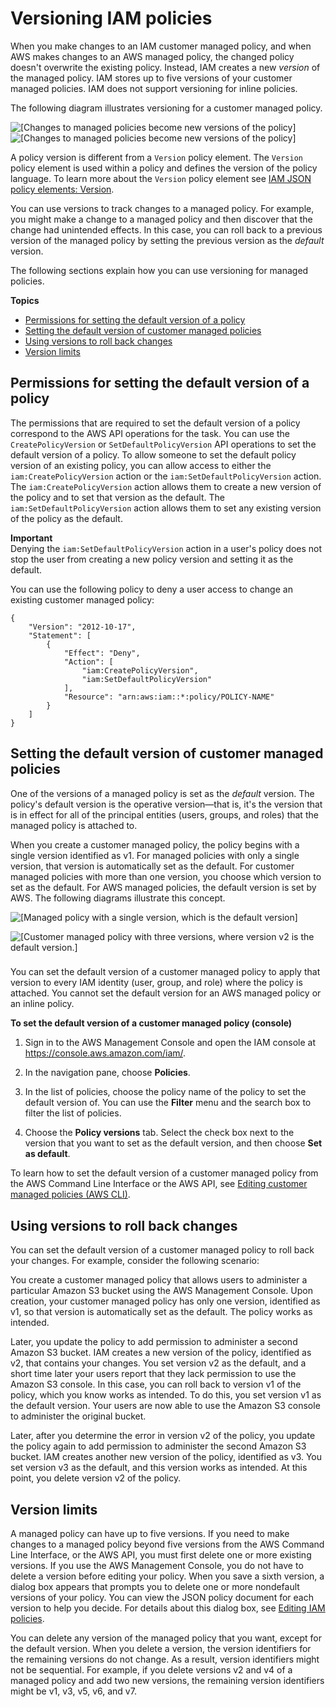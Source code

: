 # Versioning IAM policies<a name="access_policies_managed-versioning"></a>

When you make changes to an IAM customer managed policy, and when AWS makes changes to an AWS managed policy, the changed policy doesn't overwrite the existing policy\. Instead, IAM creates a new *version* of the managed policy\. IAM stores up to five versions of your customer managed policies\. IAM does not support versioning for inline policies\. 

The following diagram illustrates versioning for a customer managed policy\. 

![\[Changes to managed policies become new versions of the policy\]](http://docs.aws.amazon.com/IAM/latest/UserGuide/)![\[Changes to managed policies become new versions of the policy\]](http://docs.aws.amazon.com/IAM/latest/UserGuide/)

A policy version is different from a `Version` policy element\. The `Version` policy element is used within a policy and defines the version of the policy language\. To learn more about the `Version` policy element see [IAM JSON policy elements: Version](reference_policies_elements_version.md)\.

You can use versions to track changes to a managed policy\. For example, you might make a change to a managed policy and then discover that the change had unintended effects\. In this case, you can roll back to a previous version of the managed policy by setting the previous version as the *default* version\. 

The following sections explain how you can use versioning for managed policies\.

**Topics**
+ [Permissions for setting the default version of a policy](#policy-version-permissions)
+ [Setting the default version of customer managed policies](#default-version)
+ [Using versions to roll back changes](#versions-roll-back)
+ [Version limits](#version-limits)

## Permissions for setting the default version of a policy<a name="policy-version-permissions"></a>

The permissions that are required to set the default version of a policy correspond to the AWS API operations for the task\. You can use the `CreatePolicyVersion` or `SetDefaultPolicyVersion` API operations to set the default version of a policy\. To allow someone to set the default policy version of an existing policy, you can allow access to either the `iam:CreatePolicyVersion` action or the `iam:SetDefaultPolicyVersion` action\. The `iam:CreatePolicyVersion` action allows them to create a new version of the policy and to set that version as the default\. The `iam:SetDefaultPolicyVersion` action allows them to set any existing version of the policy as the default\.

**Important**  
Denying the `iam:SetDefaultPolicyVersion` action in a user's policy does not stop the user from creating a new policy version and setting it as the default\.

You can use the following policy to deny a user access to change an existing customer managed policy:

```
{
    "Version": "2012-10-17",
    "Statement": [
        {
            "Effect": "Deny",
            "Action": [
                "iam:CreatePolicyVersion",
                "iam:SetDefaultPolicyVersion"
            ],
            "Resource": "arn:aws:iam::*:policy/POLICY-NAME"
        }
    ]
}
```

## Setting the default version of customer managed policies<a name="default-version"></a>

One of the versions of a managed policy is set as the *default* version\. The policy's default version is the operative version—that is, it's the version that is in effect for all of the principal entities \(users, groups, and roles\) that the managed policy is attached to\. 

When you create a customer managed policy, the policy begins with a single version identified as v1\. For managed policies with only a single version, that version is automatically set as the default\. For customer managed policies with more than one version, you choose which version to set as the default\. For AWS managed policies, the default version is set by AWS\. The following diagrams illustrate this concept\. 

![\[Managed policy with a single version, which is the default version\]](http://docs.aws.amazon.com/IAM/latest/UserGuide/images/policies-managed-policies-versions-default-one.diagram.png)



![\[Customer managed policy with three versions, where version v2 is the default version.\]](http://docs.aws.amazon.com/IAM/latest/UserGuide/images/policies-managed-policies-versions-default-multiple.diagram.png)

### <a name="set-default-version-managed-policy-console"></a>

You can set the default version of a customer managed policy to apply that version to every IAM identity \(user, group, and role\) where the policy is attached\. You cannot set the default version for an AWS managed policy or an inline policy\.

**To set the default version of a customer managed policy \(console\)**

1. Sign in to the AWS Management Console and open the IAM console at [https://console\.aws\.amazon\.com/iam/](https://console.aws.amazon.com/iam/)\.

1. In the navigation pane, choose **Policies**\.

1. In the list of policies, choose the policy name of the policy to set the default version of\. You can use the **Filter** menu and the search box to filter the list of policies\.

1. Choose the **Policy versions** tab\. Select the check box next to the version that you want to set as the default version, and then choose **Set as default**\.

To learn how to set the default version of a customer managed policy from the AWS Command Line Interface or the AWS API, see [Editing customer managed policies \(AWS CLI\)](access_policies_manage-edit.md#edit-policies-cli-api)\. 

## Using versions to roll back changes<a name="versions-roll-back"></a>

You can set the default version of a customer managed policy to roll back your changes\. For example, consider the following scenario:

You create a customer managed policy that allows users to administer a particular Amazon S3 bucket using the AWS Management Console\. Upon creation, your customer managed policy has only one version, identified as v1, so that version is automatically set as the default\. The policy works as intended\. 

Later, you update the policy to add permission to administer a second Amazon S3 bucket\. IAM creates a new version of the policy, identified as v2, that contains your changes\. You set version v2 as the default, and a short time later your users report that they lack permission to use the Amazon S3 console\. In this case, you can roll back to version v1 of the policy, which you know works as intended\. To do this, you set version v1 as the default version\. Your users are now able to use the Amazon S3 console to administer the original bucket\. 

Later, after you determine the error in version v2 of the policy, you update the policy again to add permission to administer the second Amazon S3 bucket\. IAM creates another new version of the policy, identified as v3\. You set version v3 as the default, and this version works as intended\. At this point, you delete version v2 of the policy\.

## Version limits<a name="version-limits"></a>

A managed policy can have up to five versions\. If you need to make changes to a managed policy beyond five versions from the AWS Command Line Interface, or the AWS API, you must first delete one or more existing versions\. If you use the AWS Management Console, you do not have to delete a version before editing your policy\. When you save a sixth version, a dialog box appears that prompts you to delete one or more nondefault versions of your policy\. You can view the JSON policy document for each version to help you decide\. For details about this dialog box, see [Editing IAM policies](access_policies_manage-edit.md)\.

You can delete any version of the managed policy that you want, except for the default version\. When you delete a version, the version identifiers for the remaining versions do not change\. As a result, version identifiers might not be sequential\. For example, if you delete versions v2 and v4 of a managed policy and add two new versions, the remaining version identifiers might be v1, v3, v5, v6, and v7\. 